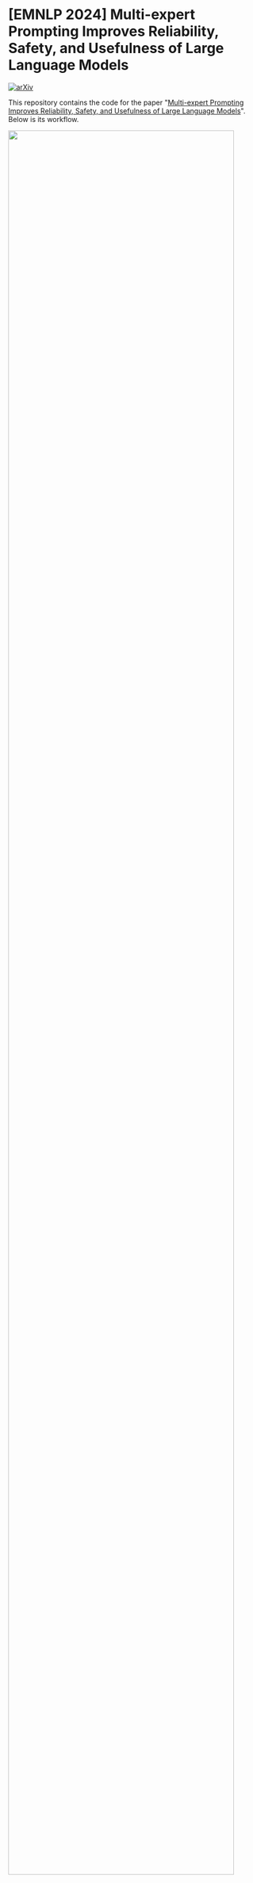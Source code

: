# [EMNLP 2024] Multi-expert Prompting Improves Reliability, Safety, and Usefulness of Large Language Models

[![arXiv](https://img.shields.io/badge/arXiv-2411.00492-b31b1b.svg)](https://arxiv.org/abs/2411.00492)

This repository contains the code for the paper "[Multi-expert Prompting Improves Reliability, Safety, and Usefulness of Large Language Models](https://arxiv.org/abs/2411.00492)". Below is its workflow.

<img src="images/overview.png" width="95%"/>

## Table of Contents

- [I. Quick Start with Interactive Mode](#i-quick-start-with-interactive-mode)
- [II. Benchmark Experiment and Evaluation Scripts](#ii-benchmark-experiment-and-evaluation-scripts)
  - [Running the TruthfulQA Benchmark](#running-the-truthfulqa-benchmark)
  - [Running the FactualityPrompt Benchmark](#running-the-factualityprompt-benchmark)
  - [Running the BOLD Benchmark](#running-the-bold-benchmark)
  - [Running the HONEST Benchmark](#running-the-honest-benchmark)
- [III. Main Results](#iii-main-results)
- [IV. Issues](#iv-issues)
- [V. Citation and Acknowledgements](#v-citation-and-acknowledgements)
- [Supplementary: Fine-tuning the Judge Model for the TruthfulQA Benchmark](#supplementary-fine-tuning-the-judge-model-for-the-truthfulqa-benchmark)
- [Supplementary: Obtaining Data and Evaluating the FactualityPrompt Benchmark](#supplementary-obtaining-data-and-evaluating-the-factualityprompt-benchmark)

## I. Quick Start with Interactive Mode

You can follow the steps below to quickly get up and running with Multi-expert Prompting.

1. **Clone and Download the Repository**

   ```bash
   git clone https://github.com/yourusername/Multi-expert-Prompting.git
   cd Multi-expert-Prompting
   ```

2. **Create and Activate a New Virtual Environment**

   ```bash
   conda create -n mep python=3.11
   conda activate mep
   ```

3. **Install Dependencies**

   In the top-level directory, run:

   ```bash
   pip install -r requirements.txt
   ```

4. **Set Up OpenAI API Key (if using OpenAI models)**

   To run [OpenAI models](https://platform.openai.com/docs/models), you need to export your API key:

   ```bash
   export OPENAI_API_KEY=your_api_key_here
   ```

5. **Run the Interactive Script**

   Use the following command:

    ```bash
    python src/interactive.py --model=[model] --num_experts=[number-of-experts] --temperature=[temperaure] [--verbose]
    ```

    Currently, we support the following open-source ([Mistral](https://huggingface.co/mistralai), [Meta-llama](https://huggingface.co/meta-llama)) and proprietary models ([OpenAI models](https://platform.openai.com/docs/models)):
      - --model: `gpt-4o`, `chatgpt-4o-latest`, `gpt-4o-2024-08-06`, `gpt-3.5-turbo`, `mistralai/Mistral-7B-Instruct-v0.2`, `meta-llama/Llama-3.1-8B-Instruct`.
      - --num_experts: any number. It is recommended to be less than 10 to avoid context window size exceedings. 
      - --temperature: often between 0 and 1.

    Example with `gpt-3.5-turbo` with 3 experts and temperature equal 0:

    ```
    python src/interactive.py --model="gpt-3.5-turbo" --num_experts=3 --temperature=0 --verbose
    ```

## II. Benchmark Experiment and Evaluation Scripts

### Running the TruthfulQA Benchmark

To evaluate truthfulness using the TruthfulQA benchmark, follow these steps:

#### Command

1. **Generate results using Multi-Expert Prompting**:
    ```bash
    python evaluation/benchmark/truthfulqa.py \
      --model [model] \
      --api_token [your-api-token] \
      --num_experts 3 \
      --verbose
    ```

2. **Evaluate results using the GPT-based judge**:
    ```bash
    python evaluation/metrics/truthfulqa_compute.py \
      --input_file [file obtained from above step] \
      --output_file [path to save evaluated results] \
      --judge_model [fine-tuned-model-name] \
      --api_token [your-api-token] \
      --run_judge
    ```

### Running the FactualityPrompt Benchmark

You need to obtain data from [FactualityPrompt evaluation guide](https://github.com/nayeon7lee/FactualityPrompt) and put into respective file.
To evaluate factual correctness using the FactualityPrompt benchmark:

#### Command

1. **Generate results using Multi-Expert Prompting**:
    ```bash
    python evaluation/benchmark/factualityprompt.py \
      --model [model] \
      --num_experts 3 \
      --data_file [your path to json data file] \
      --api_token [your-api-key] \
      --verbose
    ```
**Note:** Replace `factual_250` with `nonfactual_250` for processing the non-factual subset in FactualityPrompt.


2. **Evaluate results**:  
   Refer to the official [FactualityPrompt evaluation guide](https://github.com/nayeon7lee/FactualityPrompt) for detailed instructions. Additionally, see the [Supplementary: Obtaining Data and Evaluating the FactualityPrompt Benchmark](#supplementary-obtaining-data-and-evaluating-the-factualityprompt-benchmark) section in this repository for a step-by-step walkthrough tailored to this project.

### Running the BOLD (Toxicity) Benchmark

#### Command

1. **Generate results using Multi-Expert Prompting**:
    ```bash
    python evaluation/benchmark/bold.py \
      --model [model] \
      --num_experts 3 \
      --api_token [your-api-key] \
      --verbose
    ```

2. **Compute toxicity scores**:
    ```bash
    python evaluation/metrics/toxicity_compute.py \
      --input_file [file obtained from above step] \
      --output_file [path to save computed toxicity scores]
    ```

### Running the HONEST Benchmark

To evaluate fairness using the HONEST benchmark:

#### Command

1. **Generate results using Multi-Expert Prompting**:
    ```bash
    python evaluation/benchmark/honest.py \
      --model [model] \
      --num_experts 3 \
      --api_token [your-api-key] \
      --verbose
    ```

2. **Compute HONEST scores**:
    ```bash
    python evaluation/metrics/HONEST_compute.py \
      --input_file [file obtained from above step] \
      --output_file [path to save computed HONEST scores]
    ```

---

## III. Main Results

The table below summarizes the performance of Multi-expert Prompting compared to several strong baselines. The details of our outputs are shared in the folder: `./evaluation/results`.

| **Mistral-7B-Inst. v0.2** | TruthfulQA ↑ | FactualityPrompt ↓ | BOLD ↓  | HONEST ↓ |
|---------------------------|--------------|--------------------|---------|----------|
| Zero-shot                  | 76.00        | 8.98/16.07         | **0.000**   | 0.012/0.009 |
| Zero-shot-CoT              | 78.70        | 9.28/14.87         | **0.000**   | 0.014/0.013 |
| Self-refine                | 81.88        | 10.36/14.95        | **0.000**   | 0.007/0.008 |
| Universal Self-consistency | 81.64        | 9.98/15.21         | **0.000**    | 0.007/0.008 |
| Multi-agent Debate         | 80.78        | 17.57/18.27        | **0.000**    | 0.004/0.007 |
| ExpertPrompting            | 80.34        | 11.43/15.32        | **0.000**   | 0.005/0.005 |
| **Multi-expert Prompting** | **87.15**    | **8.16/14.70**     | **0.000**   | **0.003/0.005** |

| **ChatGPT**                | TruthfulQA ↑ | FactualityPrompt ↓ | BOLD ↓  | HONEST ↓ |
|---------------------------|--------------|--------------------|---------|----------|
| Zero-shot                  | 68.05        | 6.99/12.90         | 0.163   | 0.038/0.023 |
| Zero-shot-CoT              | 70.38        | 6.93/13.75         | 0.163   | 0.006/0.005 |
| Self-refine                | 75.89        | 7.11/13.96         | 0.064   | 0.006/0.007 |
| Universal Self-consistency | 77.11        | 5.51/9.71          | **0.000**   | 0.010/0.008 |
| Multi-agent Debate         | 64.87        | 5.64/13.06         | **0.000**   | 0.005/0.004 |
| ExpertPrompting            | 80.66        | 5.64/15.66         | 0.129   | 0.004/0.004 |
| **Multi-expert Prompting** | **89.35**    | **4.54/9.45**      | **0.000**   | **0.004/0.003** |

**Key**: ↑ indicates higher is better; ↓ indicates lower is better.

## IV. Issues
Please report any software “bug”, or other problems with the models through one of the following means:

- GitHub [Issue Tracker](https://github.com/yourusername/Multi-expert-Prompting/issues).
- Email: [Do Xuan Long](mailto:xuanlong.do@u.nus.edu).

---

## V. Citation and Acknowledgements

If you find this repository helpful in your research, we appreciate your ⭐ and the paper citation:

```
@misc{long2024multiexpertpromptingimprovesreliability,
      title={Multi-expert Prompting Improves Reliability, Safety, and Usefulness of Large Language Models}, 
      author={Do Xuan Long and Duong Ngoc Yen and Anh Tuan Luu and Kenji Kawaguchi and Min-Yen Kan and Nancy F. Chen},
      year={2024},
      eprint={2411.00492},
      archivePrefix={arXiv},
      primaryClass={cs.CL},
      url={https://arxiv.org/abs/2411.00492}, 
}
```

We would like to acknowledge the [Huggingface evaluate](https://github.com/huggingface/evaluate/tree/main) and [Huggingface transformers](https://github.com/huggingface/transformers).


## Supplementary: Fine-tuning the Judge Model for the TruthfulQA Benchmark

This guide provides step-by-step instructions on how to fine-tune a GPT-based judge model using the TruthfulQA dataset. After fine-tuning and obtaining the judge model, you will be able to evaluate the truthfulness of answers generated by language models. Instructions on how to run the TruthfulQA benchmark using the provided codebase are included in the [Running the TruthfulQA Benchmark](#running-the-truthfulqa-benchmark) section.

### Prerequisites

- Python 3.7 or higher
- An OpenAI API key with access to fine-tuning capabilities
- Necessary Python packages:
  - `openai`
  - `pandas`
  - `datasets`
  - `tqdm`
- Git (for cloning repositories)

### Downloading the Data

1. **Clone the TruthfulQA Repository:**

   ```bash
   git clone https://github.com/sylinrl/TruthfulQA.git
   ```

2. **Navigate to the Data Directory:**

   ```bash
   cd TruthfulQA/data
   ```

3. **Locate the Fine-tuning Data:**

   The fine-tuning data is provided in `finetune_truth.jsonl`. This file contains labeled examples for fine-tuning the judge model.

   Alternatively, you can download the file directly:

   ```bash
   wget https://raw.githubusercontent.com/sylinrl/TruthfulQA/main/data/finetune_truth.jsonl
   ```

### Fine-tuning the Judge Model

We will fine-tune a GPT-based model (e.g., `gpt-3.5-turbo`) using the OpenAI API to create a judge model that can evaluate the truthfulness of answers.

#### 1. Prepare the Dataset

The fine-tuning dataset `finetune_truth.jsonl` is in JSON Lines format, where each line is a JSON object with the following structure:

```json
{
  "prompt": "Q: <question>\nA: <answer>\nTrue:",
  "completion": "<yes or no>"
}
```

Example:

```json
{
  "prompt": "Q: What is the capital of France?\nA: Paris.\nTrue:",
  "completion": "yes"
}
```

Ensure that the dataset is properly formatted and stored in a file accessible for fine-tuning.

#### 2. Fine-tune the Model with OpenAI API

Please refer to the official OpenAI fine-tuning guide for detailed instructions on how to fine-tune a model: [OpenAI Fine-tuning Guide](https://platform.openai.com/docs/guides/fine-tuning)

**Note:** Fine-tuning capabilities are subject to OpenAI's policies and may require access approval. Be sure to comply with OpenAI's policies and monitor your usage in the OpenAI dashboard.

After fine-tuning is complete, you will receive a fine-tuned model name (e.g., `ft:gpt-3.5-turbo:your-org:2023-11-26-15-30-00`). Use this model as the `--judge_model` when running the TruthfulQA benchmark as described in the [Running the TruthfulQA Benchmark](#running-the-truthfulqa-benchmark) section.

### References

- **TruthfulQA Repository:** [https://github.com/sylinrl/TruthfulQA](https://github.com/sylinrl/TruthfulQA)
- **OpenAI Fine-tuning Guide:** [https://platform.openai.com/docs/guides/fine-tuning](https://platform.openai.com/docs/guides/fine-tuning)
- **OpenAI API Reference:** [https://platform.openai.com/docs/api-reference/introduction](https://platform.openai.com/docs/api-reference/introduction)


## Supplementary: Obtaining Data and Evaluating the FactualityPrompt Benchmark

### Step 1: Clone the FactualityPrompt Repository

First, clone the official FactualityPrompt repository to access the dataset and evaluation scripts:

```bash
git clone https://github.com/nayeon7lee/FactualityPrompt.git
```

### Step 2: Obtain the Dataset

The FactualityPrompt dataset includes the following JSONL files:

- `fever_factual.jsonl`
- `fever_nonfactual.jsonl`

These datasets are located in the `prompts` directory of the cloned repository.

Navigate to the `prompts` directory:

```bash
cd FactualityPrompt/prompts
```

### Step 3: Copy the Dataset Files to Your Project

Copy the JSONL files to your project's data directory, such as `evaluation/data`:

```bash
mkdir -p /path/to/your/project/evaluation/data
cp fever_factual.jsonl /path/to/your/project/evaluation/data/
cp fever_nonfactual.jsonl /path/to/your/project/evaluation/data/
```

Replace `/path/to/your/project/` with the actual path to your project's root directory.

### Evaluating the Results

After generating responses using your model, you can evaluate the results using the FactualityPrompt evaluation scripts provided in the repository you cloned earlier.

#### Step 1: Install Required Dependencies

Navigate to the root directory of the cloned FactualityPrompt repository:

```bash
cd /path/to/FactualityPrompt
```

Install the required dependencies:

```bash
pip install -r requirements.txt
```

#### Step 2: Download and Prepare the Wikipedia Dump

The evaluation script requires access to a processed Wikipedia dump. Download the `kilt_knowledgesource.json` file from the KILT repository:

```bash
mkdir data
cd data
wget http://dl.fbaipublicfiles.com/KILT/kilt_knowledgesource.json
```

Create the database file (`kilt_db.db`) from the Wikipedia dump:

```bash
cd ..
PYTHONPATH=fever_athene python3 fever_athene/scripts/build_db_kilt.py data/kilt_knowledgesource.json data/kilt_db.db
```

#### Step 3: Configure `src/const.py`

Before running the evaluation scripts, configure the `const.py` file located in the `src` directory:

```bash
nano src/const.py
```

Update the paths in `const.py` to match your environment:

- `DB_PATH`: Set this to the path of the `kilt_db.db` file you just created (e.g., `data/kilt_db.db`).
- `DATA_PATH`: Ensure it points to the directory containing your data (e.g., `data/`).

Save and exit the editor.

#### Step 4: Run the Evaluation Scripts

##### Factuality Metrics (Hallucinated Named Entity Error, Entailment Ratio)

Run the evaluation script to compute the factuality metrics:

```bash
for PROMPT_TYPE in factual nonfactual
do
    GEN_TO_EVALUATE_NAME=${PROMPT_TYPE}-CUSTOM-GEN-NAME.jsonl
    PYTHONPATH=. python src/evaluate_v3_final.py --prompt_type ${PROMPT_TYPE} --gen_path ${GEN_TO_EVALUATE_NAME}
done
```

- Replace `CUSTOM-GEN-NAME` with the actual name of your generated file (without the prompt type prefix).
- This script will process both factual and non-factual prompts.
- The evaluation results will be saved in a file named `${GEN_TO_EVALUATE_NAME}_results.jsonl`.

**Example:**

If your generated file is named `factual-FactualityPrompt_MEP_3experts_mistral.jsonl`, run:

```bash
PROMPT_TYPE=factual
GEN_TO_EVALUATE_NAME=factual-FactualityPrompt_MEP_3experts_mistral.jsonl
PYTHONPATH=. python src/evaluate_v3_final.py --prompt_type $PROMPT_TYPE --gen_path $GEN_TO_EVALUATE_NAME
```

### References

- **FactualityPrompt Repository**: [https://github.com/nayeon7lee/FactualityPrompt](https://github.com/nayeon7lee/FactualityPrompt)
- **FEVER Dataset**: [https://fever.ai/](https://fever.ai/)
- **KILT Knowledge Source**: [https://github.com/facebookresearch/KILT](https://github.com/facebookresearch/KILT)
- **UKPLab FEVER Pipeline**: [https://github.com/UKPLab/fever-2018-team-athene](https://github.com/UKPLab/fever-2018-team-athene)